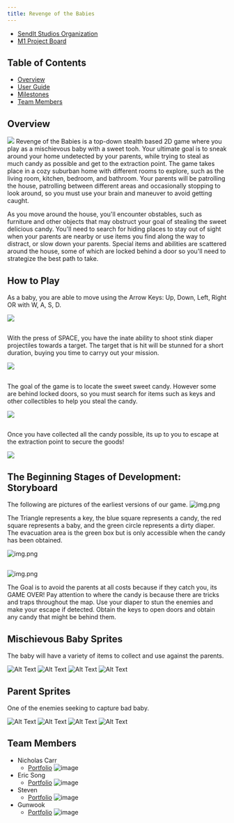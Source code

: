 ```yaml
---
title: Revenge of the Babies
---
```


* [SendIt Studios Organization](https://github.com/SendIt-Studios)
* [M1 Project Board](https://github.com/orgs/SendIt-Studios/projects/2/views/1)

## Table of Contents
* [Overview](#overview)
* [User Guide](#user-guide)
* [Milestones](#milestones)
* [Team Members](#team-members)

## Overview

<img class="ui left floated image" src="public/images/titlescreen.jpg"> Revenge of the Babies is a top-down stealth based 2D game where you play as a mischievous baby with a sweet tooh. Your ultimate goal is to sneak around your home undetected by your parents, while trying to steal as much candy as possible and get to the extraction point. The game takes place in a cozy suburban home with different rooms to explore, such as the living room, kitchen, bedroom, and bathroom. Your parents will be patrolling the house, patrolling between different areas and occasionally stopping to look around, so you must use your brain and maneuver to avoid getting caught.

As you move around the house, you'll encounter obstables, such as furniture and other objects that may obstruct your goal of stealing the sweet delicious candy. You'll need to search for hiding places to stay out of sight when your parents are nearby or use items you find along the way to distract, or slow down your parents. Special items and abilities are scattered around the house, some of which are locked behind a door so you'll need to strategize the best path to take.

## How to Play


As a baby, you are able to move using the Arrow Keys: Up, Down, Left, Right OR with W, A, S, D. 

<img class="ui right floated image" src="public/images/baby_img.png"> 

##

With the press of SPACE, you have the inate ability to shoot stink diaper projectiles towards a target. The target that is hit will be stunned for a short duration, buying you time to carryy out your mission.

<img class="ui right floated image" src="public/images/baby_diaper.png"> 

##

The goal of the game is to locate the sweet sweet candy. However some are behind locked doors, so you must search for items such as keys and other collectibles to help you steal the candy.

<img class="ui right floated image" src="public/images/game_goal.png"> 

##

Once you have collected all the candy possible, its up to you to escape at the extraction point to secure the goods!

<img class="ui right floated image" src="public/images/game_extract.png"> 


## The Beginning Stages of Development: Storyboard

The following are pictures of the earliest versions of our game. 
![img.png](public/images/image.png)

The Triangle represents a key, the blue square represents a candy, the red square represents a baby, and the green circle represents a dirty diaper.
The evacuation area is the green box but is only accessible when the candy has been obtained.

![img.png](public/images/image1.png)

## 

![img.png](public/images/level_1.png)

The Goal is to avoid the parents at all costs because if they catch you, its GAME OVER! Pay attention to where the candy is because there are tricks and traps throughout the map. Use your diaper to stun the enemies and make your escape if detected. Obtain the keys to open doors and obtain any candy that might be behind them.

## Mischievous Baby Sprites

The baby will have a variety of items to collect and use against the parents.

![Alt Text](public/images/baby_left.gif)
![Alt Text](public/images/baby_right.gif)
![Alt Text](public/images/baby_up.gif)
![Alt Text](public/images/baby_down.gif)

## Parent Sprites

One of the enemies seeking to capture bad baby.

![Alt Text](public/images/adult1_up.gif)
![Alt Text](public/images/adult1_down.gif)
![Alt Text](public/images/adult_1.png)
![Alt Text](public/images/adult_2.png)


## Team Members
* Nicholas Carr
    * [Portfolio](https://nicholasbcarr.github.io/)
    ![image](public/images/nick.jpg)
* Eric Song
    * [Portfolio](https://eric-song1773.github.io/)
    ![image](public/images/eric.jpg)
* Steven 
    * [Portfolio](https://sle417.github.io/)
    ![image](public/images/steven.jpg)
* Gunwook
    * [Portfolio](https://lumd2000.github.io/)
    ![image](public/images/gunwook.jpg)
